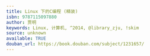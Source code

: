 ```yaml
---
title: Linux 下的C编程 (精装)
isbn: 9787115097880
author: 贾明
keywords: Linux, 计算机, ^2014, @library_zju, !skim
source: unknown
available: TRUE
douban_url: https://book.douban.com/subject/1231657/
---
```

